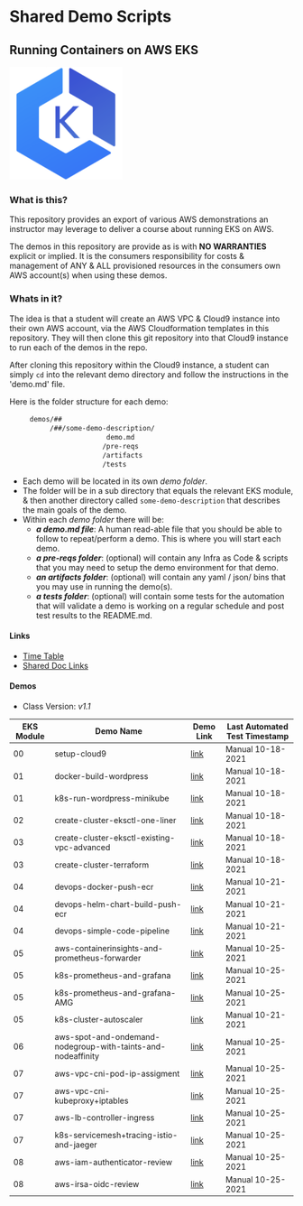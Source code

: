# Shared Demo Scripts
## Running Containers on AWS EKS

![EKS logo](doc/images/amazon-eks.png)

### What is this?

This repository provides an export of various AWS demonstrations an instructor may leverage to deliver a course about running EKS on AWS.

The demos in this repository are provide as is with **NO WARRANTIES** explicit or implied.  It is the consumers responsibility for costs & management of ANY & ALL provisioned resources in the consumers own AWS account(s) when using these demos.


### Whats in it?

The idea is that a student will create an AWS VPC & Cloud9 instance into their own AWS account, via the AWS Cloudformation templates in this repository.  They will then clone this git repository into that Cloud9 instance to run each of the demos in the repo.

After cloning this repository within the Cloud9 instance, a student can simply `cd` into the relevant demo directory and follow the instructions in the 'demo.md' file.

Here is the folder structure for each demo:

```
     demos/##
          /##/some-demo-description/
                        demo.md
                       /pre-reqs
                       /artifacts
                       /tests
```

- Each demo will be located in its own _demo folder_.
- The folder will be in a sub directory that equals the relevant EKS module, & then another directory called `some-demo-description` that describes the main goals of the demo.
- Within each _demo folder_ there will be:
  - _**a demo.md file**_: A human read-able file that you should be able to follow to repeat/perform a demo.  This is where you will start each demo.
  - _**a pre-reqs folder**_:  (optional) will contain any Infra as Code & scripts that you may need to setup the demo environment for that demo.
  - _**an artifacts folder**_: (optional) will contain any yaml / json/ bins that you may use in running the demo(s).           
  - _**a tests folder**_: (optional) will contain some tests for the automation that will validate a demo is working on a regular schedule and post test results to the README.md.

#### Links

- [Time Table](doc/images/timetable.png)
- [Shared Doc Links](doc/Links.md)

#### Demos
- Class Version: *v1.1*

EKS Module | Demo Name     | Demo Link     | Last Automated Test Timestamp
--- | --- | ---| ---
00| setup-cloud9     | [link](demos/00-setup-cloud9/demo.md)   | Manual 10-18-2021
01| docker-build-wordpress     | [link](demos/01/docker-build-wordpress/demo.md)   | Manual 10-18-2021
01| k8s-run-wordpress-minikube     | [link](demos/01/k8s-run-wordpress-minikube/demo.md)   | Manual 10-18-2021
02| create-cluster-eksctl-one-liner     | [link](demos/02/create-cluster-eksctl-one-liner/demo.md)   | Manual 10-18-2021
03| create-cluster-eksctl-existing-vpc-advanced     | [link](demos/03/create-cluster-eksctl-existing-vpc-advanced/demo.md)   | Manual 10-18-2021
03| create-cluster-terraform     | [link](demos/03/create-cluster-terraform/demo.md)   | Manual 10-18-2021
04| devops-docker-push-ecr     | [link](demos/04/devops-docker-push-ecr/demo.md)   | Manual 10-21-2021
04| devops-helm-chart-build-push-ecr     | [link](demos/04/devops-helm-chart-build-push-ecr/demo.md)   | Manual 10-21-2021
04| devops-simple-code-pipeline     | [link](demos/04/devops-simple-code-pipeline/demo.md)   | Manual 10-21-2021
05| aws-containerinsights-and-prometheus-forwarder     | [link](demos/05/aws-containerinsights-and-prometheus-forwarder/demo.md)   | Manual 10-25-2021
05| k8s-prometheus-and-grafana   | [link](demos/05/k8s-prometheus-and-grafana/demo.md)   | Manual 10-25-2021  
05| k8s-prometheus-and-grafana-AMG    | [link](demos/05/k8s-prometheus-and-grafana-AMG/demo.md)   | Manual 10-25-2021  
05| k8s-cluster-autoscaler     | [link](demos/05/k8s-cluster-autoscaler/demo.md)   | Manual 10-21-2021
06| aws-spot-and-ondemand-nodegroup-with-taints-and-nodeaffinity | [link](demos/06/aws-spot-and-ondemand-nodegroup-with-taints-and-nodeaffinity/demo.md)   | Manual 10-25-2021
07| aws-vpc-cni-pod-ip-assigment | [link](demos/07/aws-vpc-cni-pod-ip-assigment/demo.md)   | Manual 10-25-2021
07| aws-vpc-cni-kubeproxy+iptables | [link](demos/07/aws-vpc-cni-kubeproxy+iptables/demo.md)   | Manual 10-25-2021
07| aws-lb-controller-ingress | [link](demos/07/aws-lb-controller-ingress/demo.md)   | Manual 10-25-2021
07| k8s-servicemesh+tracing-istio-and-jaeger | [link](demos/07/k8s-servicemesh+tracing-istio-and-jaeger/demo.md)   | Manual 10-25-2021
08| aws-iam-authenticator-review | [link](demos/08/aws-iam-authenticator-review/demo.md)   | Manual 10-25-2021
08| aws-irsa-oidc-review | [link](demos/08/aws-irsa-oidc-review/demo.md)   | Manual 10-25-2021
